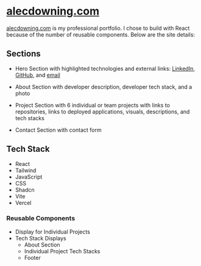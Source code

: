 # [alecdowning.com](https://alecdowning.com)

[alecdowning.com](https://alecdowning.com) is my professional portfolio. I chose to build with React because of the number of reusable components. Below are the site details:

## Sections
- Hero Section with highlighted technologies and external links: [LinkedIn](https://linkedin.com/in/alec-downing/), [GitHub](https://github.com/a-down), and [email](mailto:alec2downing@gmail.com)
- About Section with developer description, developer tech stack, and a photo

- Project Section with 6 individual or team projects with links to repositories, links to deployed applications, visuals, descriptions, and tech stacks

- Contact Section with contact form

## Tech Stack
- React
- Tailwind
- JavaScript
- CSS
- Shadcn
- Vite
- Vercel

### Reusable Components
- Display for Individual Projects
- Tech Stack Displays
  - About Section
  - Individual Project Tech Stacks
  - Footer
  